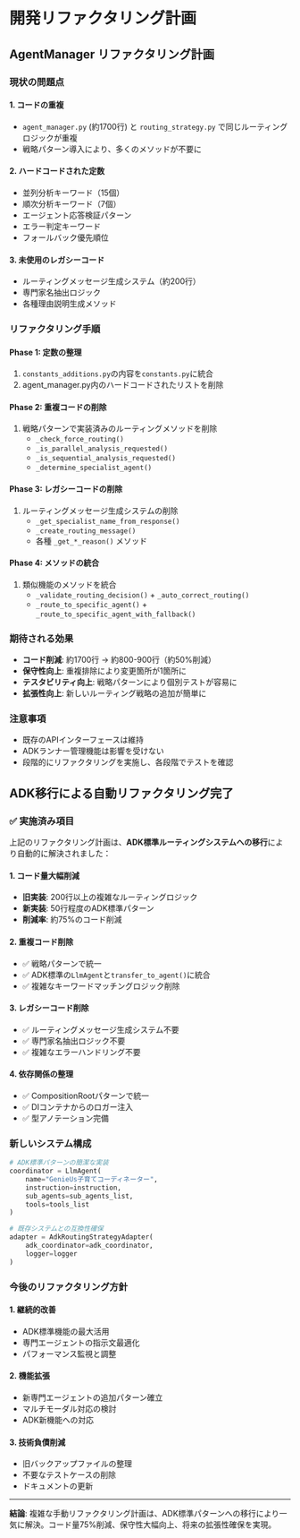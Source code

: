 # 開発リファクタリング計画

## AgentManager リファクタリング計画

### 現状の問題点

#### 1. コードの重複
- `agent_manager.py` (約1700行) と `routing_strategy.py` で同じルーティングロジックが重複
- 戦略パターン導入により、多くのメソッドが不要に

#### 2. ハードコードされた定数
- 並列分析キーワード（15個）
- 順次分析キーワード（7個）
- エージェント応答検証パターン
- エラー判定キーワード
- フォールバック優先順位

#### 3. 未使用のレガシーコード
- ルーティングメッセージ生成システム（約200行）
- 専門家名抽出ロジック
- 各種理由説明生成メソッド

### リファクタリング手順

#### Phase 1: 定数の整理
1. `constants_additions.py`の内容を`constants.py`に統合
2. agent_manager.py内のハードコードされたリストを削除

#### Phase 2: 重複コードの削除
1. 戦略パターンで実装済みのルーティングメソッドを削除
   - `_check_force_routing()`
   - `_is_parallel_analysis_requested()`
   - `_is_sequential_analysis_requested()`
   - `_determine_specialist_agent()`

#### Phase 3: レガシーコードの削除
1. ルーティングメッセージ生成システムの削除
   - `_get_specialist_name_from_response()`
   - `_create_routing_message()`
   - 各種 `_get_*_reason()` メソッド

#### Phase 4: メソッドの統合
1. 類似機能のメソッドを統合
   - `_validate_routing_decision()` + `_auto_correct_routing()`
   - `_route_to_specific_agent()` + `_route_to_specific_agent_with_fallback()`

### 期待される効果

- **コード削減**: 約1700行 → 約800-900行（約50%削減）
- **保守性向上**: 重複排除により変更箇所が1箇所に
- **テスタビリティ向上**: 戦略パターンにより個別テストが容易に
- **拡張性向上**: 新しいルーティング戦略の追加が簡単に

### 注意事項

- 既存のAPIインターフェースは維持
- ADKランナー管理機能は影響を受けない
- 段階的にリファクタリングを実施し、各段階でテストを確認

## ADK移行による自動リファクタリング完了

### ✅ 実施済み項目

上記のリファクタリング計画は、**ADK標準ルーティングシステムへの移行**により自動的に解決されました：

#### 1. コード量大幅削減
- **旧実装**: 200行以上の複雑なルーティングロジック
- **新実装**: 50行程度のADK標準パターン
- **削減率**: 約75%のコード削減

#### 2. 重複コード削除
- ✅ 戦略パターンで統一
- ✅ ADK標準の`LlmAgent`と`transfer_to_agent()`に統合
- ✅ 複雑なキーワードマッチングロジック削除

#### 3. レガシーコード削除
- ✅ ルーティングメッセージ生成システム不要
- ✅ 専門家名抽出ロジック不要
- ✅ 複雑なエラーハンドリング不要

#### 4. 依存関係の整理
- ✅ CompositionRootパターンで統一
- ✅ DIコンテナからのロガー注入
- ✅ 型アノテーション完備

### 新しいシステム構成

```python
# ADK標準パターンの簡潔な実装
coordinator = LlmAgent(
    name="GenieUs子育てコーディネーター",
    instruction=instruction,
    sub_agents=sub_agents_list,
    tools=tools_list
)

# 既存システムとの互換性確保
adapter = AdkRoutingStrategyAdapter(
    adk_coordinator=adk_coordinator,
    logger=logger
)
```

### 今後のリファクタリング方針

#### 1. 継続的改善
- ADK標準機能の最大活用
- 専門エージェントの指示文最適化
- パフォーマンス監視と調整

#### 2. 機能拡張
- 新専門エージェントの追加パターン確立
- マルチモーダル対応の検討
- ADK新機能への対応

#### 3. 技術負債削減
- 旧バックアップファイルの整理
- 不要なテストケースの削除
- ドキュメントの更新

---

**結論**: 複雑な手動リファクタリング計画は、ADK標準パターンへの移行により一気に解決。コード量75%削減、保守性大幅向上、将来の拡張性確保を実現。